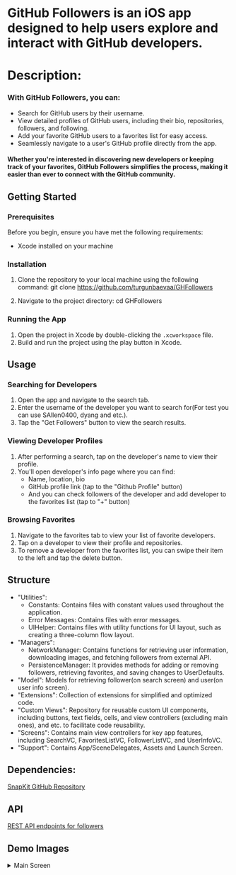 #  GitHub Followers is an iOS app designed to help users explore and interact with GitHub developers. 

# Description: 
### With GitHub Followers, you can:
- Search for GitHub users by their username.
- View detailed profiles of GitHub users, including their bio, repositories, followers, and following.
- Add your favorite GitHub users to a favorites list for easy access.
- Seamlessly navigate to a user's GitHub profile directly from the app.

#### Whether you're interested in discovering new developers or keeping track of your favorites, GitHub Followers simplifies the process, making it easier than ever to connect with the GitHub community.

## Getting Started

### Prerequisites
Before you begin, ensure you have met the following requirements:
- Xcode installed on your machine

### Installation
1. Clone the repository to your local machine using the following command:
git clone https://github.com/turgunbaevaa/GHFollowers

2. Navigate to the project directory:
cd GHFollowers

### Running the App
1. Open the project in Xcode by double-clicking the `.xcworkspace` file.
2. Build and run the project using the play button in Xcode.

## Usage

### Searching for Developers
1. Open the app and navigate to the search tab.
2. Enter the username of the developer you want to search for(For test you can use SAllen0400, dyang and etc.).
3. Tap the "Get Followers" button to view the search results.

### Viewing Developer Profiles
1. After performing a search, tap on the developer's name to view their profile.
2. You'll open developer's info page where you can find:
    - Name, location, bio
    - GitHub profile link (tap to the "Github Profile" button)
    - And you can check followers of the developer and add developer to the favorites list (tap to "+" button)

### Browsing Favorites
1. Navigate to the favorites tab to view your list of favorite developers.
2. Tap on a developer to view their profile and repositories.
3. To remove a developer from the favorites list, you can swipe their item to the left and tap the delete button.

## Structure
- "Utilities": 
    - Constants: Contains files with constant values used throughout the application.
    - Error Messages: Contains files with error messages.
    - UIHelper: Contains files with utility functions for UI layout, such as creating a three-column flow layout.
- "Managers":
    - NetworkManager: Contains functions for retrieving user information, downloading images, and fetching followers from external API.
    - PersistenceManager: It provides methods for adding or removing followers, retrieving favorites, and saving changes to UserDefaults.
- "Model": Models for retrieving follower(on search screen) and user(on user info screen).
- "Extensions": Collection of extensions for simplified and optimized code.
- "Custom Views": Repository for reusable custom UI components, including buttons, text fields, cells, and view controllers (excluding main ones), and etc. to facilitate code reusability.
- "Screens": Contains main view controllers for key app features, including SearchVC, FavoritesListVC, FollowerListVC, and UserInfoVC.
- "Support": Contains App/SceneDelegates, Assets and Launch Screen.

## Dependencies:
[SnapKit GitHub Repository](https://github.com/SnapKit/SnapKit)

## API
[REST API endpoints for followers](https://docs.github.com/en/rest/users/followers?apiVersion=2022-11-28)


## Demo Images
<details>
<summary>Main Screen</summary>

### Main Search Screen:

![Search for developer](GHFollowers/Support/Assets.xcassets/gh-main-screen.imageset/gh-main-screen.png)

### Search with username:

![Search with username](GHFollowers/Support/Assets.xcassets/gh-search-for-dev-on-main.imageset/gh-search-for-dev-on-main.png)

### Search with empty username:

![Search with empty username](GHFollowers/Support/Assets.xcassets/gh-error-search.imageset/gh-error-search.png)

### Search with undefined username:

![Search with undefined username](GHFollowers/Support/Assets.xcassets/gh-search-for-undefined-dev.imageset/gh-search-for-undefined-dev.png)

### Loading Followers List:

![Loading Followers List](GHFollowers/Support/Assets.xcassets/gh-followers-list-loading-img.imageset/gh-followers-list-loading-img.png)

### Loaded Followers List:

![Loaded Followers List](GHFollowers/Support/Assets.xcassets/gh-followers-list-loaded.imageset/gh-followers-list-loaded.png)

### Developer's bio:

![Developer's bio](GHFollowers/Support/Assets.xcassets/gh-devs-bio.imageset/gh-devs-bio.png)

### Developer's github profile:

![Developer's github profile](GHFollowers/Support/Assets.xcassets/gh-github-profile.imageset/gh-github-profile.png)

### Developer's follower's list:

![Developer's follower's list](GHFollowers/Support/Assets.xcassets/hg-devs-follower-list.imageset/hg-devs-follower-list.png)

### Add developer to favorite list:

![Add developer to favorite list](GHFollowers/Support/Assets.xcassets/gh-add-to-favorite-list.imageset/gh-add-to-favorite-list.png)

### Favorite list:

![Favorite list](GHFollowers/Support/Assets.xcassets/gh-favorite-list.imageset/gh-favorite-list.png)

### Delete from favorite list:

![Delete from favorite list](GHFollowers/Support/Assets.xcassets/gh-delete-from-fav-list.imageset/gh-delete-from-fav-list.png)

### Empty favorite list:

![Empty favorite list](GHFollowers/Support/Assets.xcassets/gh-empty-fav-list.imageset/gh-empty-fav-list.png)

### Empty favorite list:

![Empty favorite list](GHFollowers/Support/Assets.xcassets/gh-empty-fav-list.imageset/gh-empty-fav-list.png)

### Developer with no followers:

![Developer with no followers](GHFollowers/Support/Assets.xcassets/gh-dev-with-no-followers.imageset/gh-dev-with-no-followers.png)


</details>
